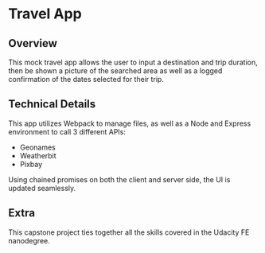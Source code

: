 # Travel App

## Overview
This mock travel app allows the user to input a destination and trip duration, then be shown a picture of the searched area as well as a logged confirmation of the dates selected for their trip.

## Technical Details
This app utilizes Webpack to manage files, as well as a Node and Express environment to call 3 different APIs:

* Geonames
* Weatherbit
* Pixbay

Using chained promises on both the client and server side, the UI is updated seamlessly.

## Extra
This capstone project ties together all the skills covered in the Udacity FE nanodegree.
